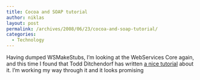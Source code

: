 ```yaml
---
title: Cocoa and SOAP tutorial
author: niklas
layout: post
permalink: /archives/2008/06/23/cocoa-and-soap-tutorial/
categories:
  - Technology
---
```

Having dumped WSMakeStubs, I&#8217;m looking at the WebServices Core again, and this time I found that Todd Ditchendorf has written [a nice tutorial][1] about it. I&#8217;m working my way through it and it looks promising

 [1]: http://www.ditchnet.org/wp/2007/01/30/example-code-webservices-core-cfnetwork-for-soap-http-auth-on-os-x/